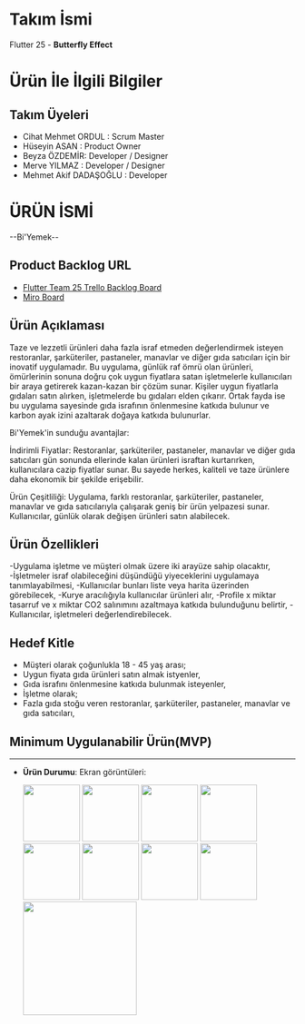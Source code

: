 # Takım İsmi 

Flutter 25 - **Butterfly Effect**

# Ürün İle İlgili Bilgiler

## Takım Üyeleri

- Cihat Mehmet ORDUL : Scrum Master
- Hüseyin ASAN : Product Owner
- Beyza ÖZDEMİR: Developer / Designer
- Merve YILMAZ : Developer / Designer
- Mehmet Akif DADAŞOĞLU : Developer 

# ÜRÜN İSMİ
--Bi'Yemek--

## Product Backlog URL

- [Flutter Team 25 Trello Backlog Board](https://trello.com/b/fQxinykx/f-25-bootcamp)
- [Miro  Board](https://miro.com/app/board/uXjVOnzORQw=/)

## Ürün Açıklaması
Taze ve lezzetli ürünleri daha fazla israf etmeden değerlendirmek isteyen restoranlar, şarküteriler, pastaneler, manavlar ve diğer gıda satıcıları için bir inovatif uygulamadır. Bu uygulama, günlük raf ömrü olan ürünleri, ömürlerinin sonuna doğru çok uygun fiyatlara satan işletmelerle kullanıcıları bir araya getirerek kazan-kazan bir çözüm sunar. Kişiler uygun fiyatlarla gıdaları satın alırken, işletmelerde bu gıdaları elden çıkarır. Ortak fayda ise bu uygulama sayesinde gıda israfının önlenmesine katkıda bulunur ve karbon ayak izini azaltarak doğaya katkıda bulunurlar.

Bi'Yemek'in sunduğu avantajlar:

İndirimli Fiyatlar: Restoranlar, şarküteriler, pastaneler, manavlar ve diğer gıda satıcıları gün sonunda ellerinde kalan ürünleri israftan kurtarırken, kullanıcılara cazip fiyatlar sunar. Bu sayede herkes, kaliteli ve taze ürünlere daha ekonomik bir şekilde erişebilir.

Ürün Çeşitliliği: Uygulama, farklı restoranlar, şarküteriler, pastaneler, manavlar ve gıda satıcılarıyla çalışarak geniş bir ürün yelpazesi sunar. Kullanıcılar, günlük olarak değişen ürünleri satın alabilecek.

## Ürün Özellikleri
-Uygulama işletme ve müşteri olmak üzere iki arayüze sahip olacaktır,
-İşletmeler israf olabileceğini düşündüğü yiyeceklerini uygulamaya tanımlayabilmesi,
-Kullanıcılar bunları liste veya harita üzerinden görebilecek,
-Kurye aracılığıyla kullanıcılar ürünleri alır,
-Profile x miktar tasarruf ve x miktar CO2 salınımını azaltmaya katkıda bulunduğunu belirtir,
-Kullanıcılar, işletmeleri değerlendirebilecek.

## Hedef Kitle

- Müşteri olarak çoğunlukla 18 - 45 yaş arası;
- Uygun fiyata gıda ürünleri satın almak istyenler,
- Gıda israfını önlenmesine katkıda bulunmak isteyenler,
- İşletme olarak;
- Fazla gıda stoğu veren restoranlar, şarküteriler, pastaneler, manavlar ve gıda satıcıları,

## Minimum Uygulanabilir Ürün(MVP)



---


- **Ürün Durumu**: Ekran görüntüleri:

  <img src="https://github.com/huseyinasan/appjam/blob/master/assets/demo/ss1.png?raw=true" width="100">
  <img src="https://github.com/huseyinasan/appjam/blob/master/assets/demo/ss2.png?raw=true" width="100">
  <img src="https://github.com/huseyinasan/appjam/blob/master/assets/demo/ss3.png?raw=true" width="100">
  <img src="https://github.com/huseyinasan/appjam/blob/master/assets/demo/ss4.png?raw=true" width="100">
  <img src="https://github.com/huseyinasan/appjam/blob/master/assets/demo/ss5.png?raw=true" width="100">
  <img src="https://github.com/huseyinasan/appjam/blob/master/assets/demo/ss6.png?raw=true" width="100">
  <img src="https://github.com/huseyinasan/appjam/blob/master/assets/demo/ss7.png?raw=true" width="100">
  <img src="https://github.com/huseyinasan/appjam/blob/master/assets/demo/ss8.png?raw=true" width="100">
  <img src="https://github.com/huseyinasan/appjam/blob/master/assets/demo/ss9.png?raw=true" width="200">





